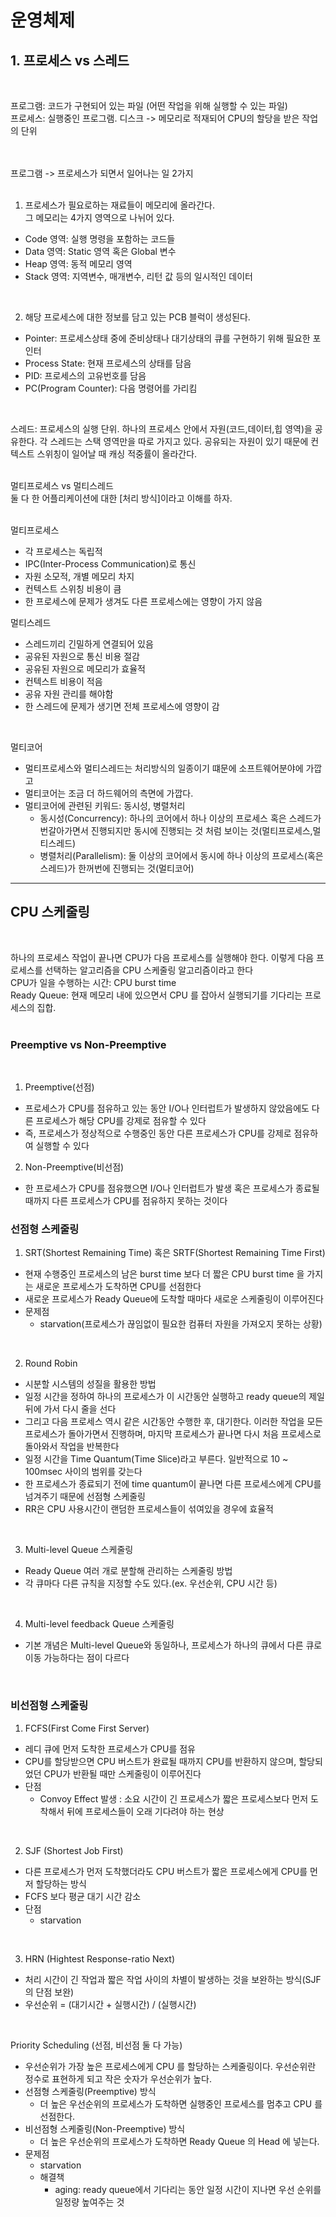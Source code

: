 # 운영체제   

## 1. 프로세스 vs 스레드
</br>

프로그램: 코드가 구현되어 있는 파일 (어떤 작업을 위해 실행할 수 있는 파일)     
프로세스: 실행중인 프로그램. 디스크 -> 메모리로 적재되어 CPU의 할당을 받은 작업의 단위     
</br>
</br>
 
프로그램 -> 프로세스가 되면서 일어나는 일 2가지    
</br>

1. 프로세스가 필요로하는 재료들이 메모리에 올라간다.      
그 메모리는 4가지 영역으로 나뉘어 있다.      
 - Code 영역: 실행 명령을 포함하는 코드들      
 - Data 영역: Static 영역 혹은 Global 변수      
 - Heap 영역: 동적 메모리 영역      
 - Stack 영역: 지역변수, 매개변수, 리턴 값 등의 일시적인 데이터
</br>

2. 해당 프로세스에 대한 정보를 담고 있는 PCB 블럭이 생성된다.      
 - Pointer: 프로세스상태 중에 준비상태나 대기상태의 큐를 구현하기 위해 필요한 포인터      
 - Process State: 현재 프로세스의 상태를 담음      
 - PID: 프로세스의 고유번호를 담음      
 - PC(Program Counter): 다음 명령어를 가리킴      
</br>

스레드: 프로세스의 실행 단위. 하나의 프로세스 안에서 자원(코드,데이터,힙 영역)을 공유한다. 각 스레드는 스택 영역만을 따로 가지고 있다. 공유되는 자원이 있기 때문에 컨텍스트 스위칭이 일어날 때 캐싱 적중률이 올라간다.      
</br>

멀티프로세스 vs 멀티스레드      
둘 다 한 어플리케이션에 대한 [처리 방식]이라고 이해를 하자.      
</br>

멀티프로세스      
 - 각 프로세스는 독립적          
 - IPC(Inter-Process Communication)로 통신     
 - 자원 소모적, 개별 메모리 차지
 - 컨텍스트 스위칭 비용이 큼     
 - 한 프로세스에 문제가 생겨도 다른 프로세스에는 영향이 가지 않음     
 
멀티스레드
 - 스레드끼리 긴밀하게 연결되어 있음     
 - 공유된 자원으로 통신 비용 절감     
 - 공유된 자원으로 메모리가 효율적
 - 컨텍스트 비용이 적음     
 - 공유 자원 관리를 해야함     
 - 한 스레드에 문제가 생기면 전체 프로세스에 영향이 감     
    
</br>

멀티코어     
 - 멀티프로세스와 멀티스레드는 처리방식의 일종이기 떄문에 소프트웨어분야에 가깝고     
 - 멀티코어는 조금 더 하드웨어의 측면에 가깝다.
 - 멀티코어에 관련된 키워드: 동시성, 병렬처리
    - 동시성(Concurrency): 하나의 코어에서 하나 이상의 프로세스 혹은 스레드가 번갈아가면서 진행되지만 동시에 진행되는 것 처럼 보이는 것(멀티프로세스,멀티스레드)     
    - 병렬처리(Parallelism): 둘 이상의 코어에서 동시에 하나 이상의 프로세스(혹은 스레드)가 한꺼번에 진행되는 것(멀티코어)     
 
 ---           
 
## CPU 스케줄링    
</br>

하나의 프로세스 작업이 끝나면 CPU가 다음 프로세스를 실행해야 한다. 이렇게 다음 프로세스를 선택하는 알고리즘을 CPU 스케줄링 알고리즘이라고 한다      
CPU가 일을 수행하는 시간: CPU burst time     
Ready Queue: 현재 메모리 내에 있으면서 CPU 를 잡아서 실행되기를 기다리는 프로세스의 집합.   
</br>

### Preemptive vs Non-Preemptive      
</br>

1. Preemptive(선점)      
 - 프로세스가 CPU를 점유하고 있는 동안 I/O나 인터럽트가 발생하지 않았음에도 다른 프로세스가 해당 CPU를 강제로 점유할 수 있다      
 - 즉, 프로세스가 정상적으로 수행중인 동안 다른 프로세스가 CPU를 강제로 점유하여 실행할 수 있다      
 
2. Non-Preemptive(비선점)
 - 한 프로세스가 CPU를 점유했으면 I/O나 인터럽트가 발생 혹은 프로세스가 종료될 때까지 다른 프로세스가 CPU를 점유하지 못하는 것이다      
 
    
### 선점형 스케줄링      
1. SRT(Shortest Remaining Time) 혹은 SRTF(Shortest Remaining Time First)       
 - 현재 수행중인 프로세스의 남은 burst time 보다 더 짧은 CPU burst time 을 가지는 새로운 프로세스가 도착하면 CPU를 선점한다      
 - 새로운 프로세스가 Ready Queue에 도착할 때마다 새로운 스케줄링이 이루어진다      
 - 문제점
    - starvation(프로세스가 끊임없이 필요한 컴퓨터 자원을 가져오지 못하는 상황)     
</br>
    
2. Round Robin      
 - 시분할 시스템의 성질을 활용한 방법      
 - 일정 시간을 정하여 하나의 프로세스가 이 시간동안 실행하고 ready queue의 제일 뒤에 가서 다시 줄을 선다     
 - 그리고 다음 프로세스 역시 같은 시간동안 수행한 후, 대기한다. 이러한 작업을 모든 프로세스가 돌아가면서 진행하며, 마지막 프로세스가 끝나면 다시 처음 프로세스로 돌아와서 작업을 반복한다     
 - 일정 시간을 Time Quantum(Time Slice)라고 부른다. 일반적으로 10 ~ 100msec 사이의 범위를 갖는다     
 - 한 프로세스가 종료되기 전에 time quantum이 끝나면 다른 프로세스에게 CPU를 넘겨주기 때문에 선점형 스케줄링     
 - RR은 CPU 사용시간이 랜덤한 프로세스들이 섞여있을 경우에 효율적     
</br>
 
3. Multi-level Queue 스케줄링           
 - Ready Queue 여러 개로 분할해 관리하는 스케줄링 방법
 - 각 큐마다 다른 규칙을 지정할 수도 있다.(ex. 우선순위, CPU 시간 등)   
</br>

4. Multi-level feedback Queue 스케줄링
 - 기본 개념은 Multi-level Queue와 동일하나, 프로세스가 하나의 큐에서 다른 큐로 이동 가능하다는 점이 다르다    
</br>

### 비선점형 스케줄링    
1. FCFS(First Come First Server)     
 - 레디 큐에 먼저 도착한 프로세스가 CPU를 점유    
 - CPU를 할당받으면 CPU 버스트가 완료될 때까지 CPU를 반환하지 않으며, 할당되었던 CPU가 반환될 때만 스케줄링이 이루어진다     
 - 단점
    - Convoy Effect 발생 : 소요 시간이 긴 프로세스가 짧은 프로세스보다 먼저 도착해서 뒤에 프로세스들이 오래 기다려야 하는 현상     
</br>

2. SJF (Shortest Job First)     
 - 다른 프로세스가 먼저 도착했더라도 CPU 버스트가 짧은 프로세스에게 CPU를 먼저 할당하는 방식     
 - FCFS 보다 평균 대기 시간 감소     
 - 단점
    - starvation     
</br>

3. HRN (Hightest Response-ratio Next)           
 - 처리 시간이 긴 작업과 짧은 작업 사이의 차별이 발생하는 것을 보완하는 방식(SJF의 단점 보완)     
 - 우선순위 = (대기시간 + 실행시간) / (실행시간)     
</br>

Priority Scheduling (선점, 비선점 둘 다 가능)      
 - 우선순위가 가장 높은 프로세스에게 CPU 를 할당하는 스케줄링이다. 우선순위란 정수로 표현하게 되고 작은 숫자가 우선순위가 높다.     
 - 선점형 스케줄링(Preemptive) 방식
    - 더 높은 우선순위의 프로세스가 도착하면 실행중인 프로세스를 멈추고 CPU 를 선점한다.    
 - 비선점형 스케줄링(Non-Preemptive) 방식   
    - 더 높은 우선순위의 프로세스가 도착하면 Ready Queue 의 Head 에 넣는다.    
 - 문제점
    - starvation    
    - 해결책     
        - aging: ready queue에서 기다리는 동안 일정 시간이 지나면 우선 순위를 일정량 높여주는 것    
</br>
       


        
           
    
 
